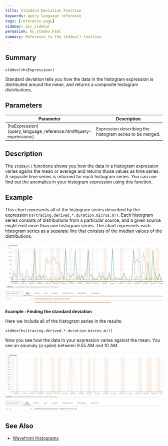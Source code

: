 ```yaml
---
title: Standard Deviation Function
keywords: query language reference
tags: [reference page]
sidebar: doc_sidebar
permalink: hs_stddev.html
summary: Reference to the stddev() function
---
```

## Summary
```
stddev(<hsExpression>)
```

Standard deviation tells you how the data in the histogram expression is distributed around the mean, and returns a composite histogram distributions.


## Parameters


<table style="width: 100%;">
<thead>
<tr><th width="30%">Parameter</th><th width="70%">Description</th></tr>
</thead>
<tbody>
<tr>
<td markdown="span">[hsExpression](query_language_reference.html#query-expressions)</td>
<td markdown="span">Expression describing the histogram series to be merged.</td></tr>
</tbody>
</table>


## Description

The `stddev()` functions shows you how the data in a histogram expression varies agains the mean or average and returns those values as time series. A separate time series is returned for each histogram series. You can use find out the anomalies in your histogram expression using this function.

## Example

This chart represents all of the histogram series described by the expression `hs(tracing.derived.*.duration.micros.m))`. Each histogram series consists of distributions from a particular source, and a given source might emit more than one histogram series. The chart represents each histogram series as a separate line that consists of the median values of the distributions.

![hs_stddedv_before](images/hs_stddedv_before.png)

**Example : Finding the standard deviation**

Here we include all of the histogram series in the results:
 
```
stddev(hs(tracing.derived.*.duration.micros.m)))
```

Now you see how the data in your expression varies against the mean. You see an anomaly (a spike) between 9.55 AM and 10 AM.

![hs_stddev](images/hs_stddev.png)


## See Also

* [Wavefront Histograms](proxies_histograms.html)
